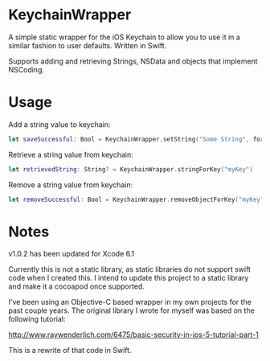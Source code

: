 KeychainWrapper
===============
A simple static wrapper for the iOS Keychain to allow you to use it in a similar fashion to user defaults. Written in Swift.

Supports adding and retrieving Strings, NSData and objects that implement NSCoding. 

Usage
=====

Add a string value to keychain:
```Swift
let saveSuccessful: Bool = KeychainWrapper.setString("Some String", forKey: "myKey")
```

Retrieve a string value from keychain:
```Swift
let retrievedString: String? = KeychainWrapper.stringForKey("myKey")
```

Remove a string value from keychain:
```Swift
let removeSuccessful: Bool = KeychainWrapper.removeObjectForKey("myKey")
```

Notes
=====
v1.0.2 has been updated for Xcode 6.1

Currently this is not a static library, as static libraries do not support swift code when I created this. I intend to update this project to a static library and make it a cocoapod once supported.

I've been using an Objective-C based wrapper in my own projects for the past couple years. The original library I wrote for myself was based on the following tutorial:

http://www.raywenderlich.com/6475/basic-security-in-ios-5-tutorial-part-1

This is a rewrite of that code in Swift.
